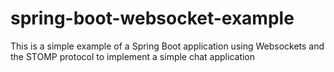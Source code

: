 # spring-boot-websocket-example
This is a simple example of a Spring Boot application using Websockets and the STOMP protocol to implement a simple chat application
